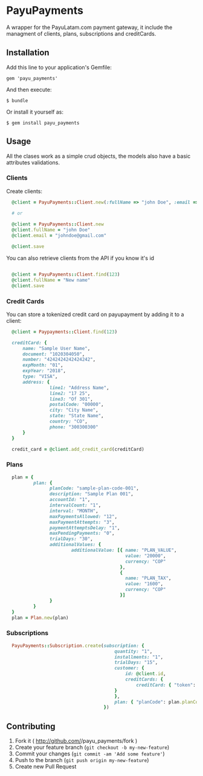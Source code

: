 # PayuPayments

A wrapper for the PayuLatam.com payment gateway, it include the
managment of clients, plans, subscriptions and creditCards.

## Installation

Add this line to your application's Gemfile:

    gem 'payu_payments'

And then execute:

    $ bundle

Or install it yourself as:

    $ gem install payu_payments

## Usage

All the clases work as a simple crud objects, the models also have a
basic attributes validations.

### Clients

Create clients:

```ruby
  @client = PayuPayments::Client.new(:fullName => "john Doe", :email => "johndoe@gmail.com")

  # or
  
  @client = PayuPayments::Client.new
  @client.fullName = "john Doe"
  @client.email = "johndoe@gmail.com"

  @client.save
```
You can also retrieve clients from the API if you know it's id

```ruby

  @client = PayuPayments::Client.find(123)
  @client.fullName = "New name"
  @client.save

```


### Credit Cards

You can store a tokenized credit card on payupayment by adding it to a
client:

```ruby
  @client = Paypayments::Client.find(123)

  creditCard: {
      name: "Sample User Name",
      document: "1020304050",
      number: "4242424242424242",
      expMonth: "01",
      expYear: "2018",
      type: "VISA",
      address: {
                line1: "Address Name",
                line2: "17 25",
                line3: "Of 301",
                postalCode: "00000",
                city: "City Name",
                state: "State Name",
                country: "CO",
                phone: "300300300"
      }
  }

  credit_card = @client.add_credit_card(creditCard)
```

### Plans

```ruby
  plan = {
          plan: {
                planCode: "sample-plan-code-001",
                description: "Sample Plan 001",
                accountId: "1",
                intervalCount: "1",
                interval: "MONTH",
                maxPaymentsAllowed: "12",
                maxPaymentAttempts: "3",
                paymentAttemptsDelay: "1",
                maxPendingPayments: "0",
                trialDays: "30",
                additionalValues: {
                        additionalValue: [{ name: "PLAN_VALUE",
                                            value: "20000",
                                            currency: "COP"
                                          },
                                          {
                                            name: "PLAN_TAX",
                                            value: "1600",
                                            currency: "COP"
                                          }]
                }
          }
  }
  plan = Plan.new(plan)
```
### Subscriptions

```ruby
  PayuPayments::Subscription.create(subscription: {
                                        quantity: "1",
                                        installments: "1",
                                        trialDays: "15",
                                        customer: {
                                            id: @client.id,
                                            creditCards: {
                                                creditCard: { "token": credit_card.token }
                                        }
                                        },
                                        plan: { "planCode": plan.planCode }
                                    })

```


## Contributing

1. Fork it ( http://github.com/<my-github-username>/payu_payments/fork )
2. Create your feature branch (`git checkout -b my-new-feature`)
3. Commit your changes (`git commit -am 'Add some feature'`)
4. Push to the branch (`git push origin my-new-feature`)
5. Create new Pull Request

